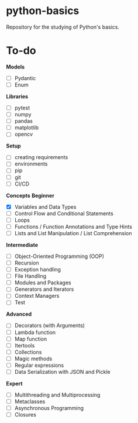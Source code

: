 # python-basics
Repository for the studying of Python's basics.

# To-do
**Models**  
- [ ] Pydantic  
- [ ] Enum

**Libraries**
- [ ] pytest
- [ ] numpy
- [ ] pandas
- [ ] matplotlib
- [ ] opencv

**Setup**
- [ ] creating requirements
- [ ] environments
- [ ] pip
- [ ] git
- [ ] CI/CD

**Concepts**
**Beginner**
- [x] Variables and Data Types
- [ ] Control Flow and Conditional Statements
- [ ] Loops
- [ ] Functions / Function Annotations and Type Hints
- [ ] Lists and List Manipulation / List Comprehension

**Intermediate**
- [ ] Object-Oriented Programming (OOP)
- [ ] Recursion
- [ ] Exception handling
- [ ] File Handling
- [ ] Modules and Packages
- [ ] Generators and Iterators
- [ ] Context Managers
- [ ] Test

**Advanced**  
- [ ] Decorators (with Arguments)
- [ ] Lambda function
- [ ] Map function
- [ ] Itertools
- [ ] Collections
- [ ] Magic methods
- [ ] Regular expressions
- [ ] Data Serialization with JSON and Pickle

**Expert**  
- [ ] Multithreading and Multiprocessing
- [ ] Metaclasses
- [ ] Asynchronous Programming
- [ ] Closures
